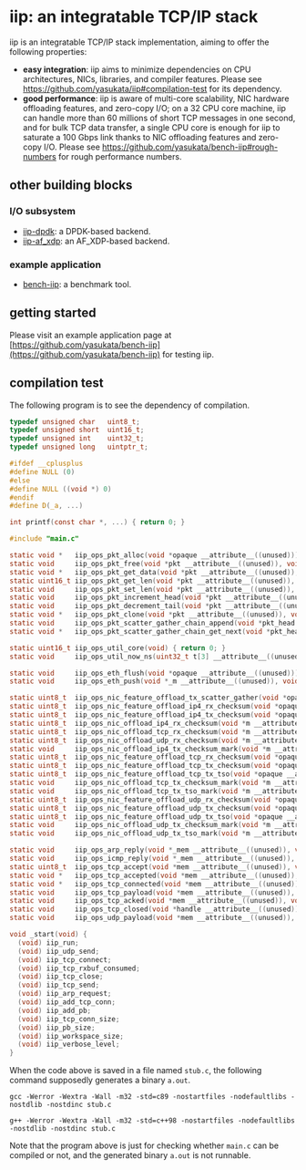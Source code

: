 # iip: an integratable TCP/IP stack

iip is an integratable TCP/IP stack implementation, aiming to offer the following properties:
- **easy integration**: iip aims to minimize dependencies on CPU architectures, NICs, libraries, and compiler features. Please see https://github.com/yasukata/iip#compilation-test for its dependency.
- **good performance**: iip is aware of multi-core scalability, NIC hardware offloading features, and zero-copy I/O; on a 32 CPU core machine, iip can handle more than 60 millions of short TCP messages in one second, and for bulk TCP data transfer, a single CPU core is enough for iip to saturate a 100 Gbps link thanks to NIC offloading features and zero-copy I/O. Please see https://github.com/yasukata/bench-iip#rough-numbers for rough performance numbers.

## other building blocks

### I/O subsystem
- [iip-dpdk](https://github.com/yasukata/iip-dpdk): a DPDK-based backend.
- [iip-af_xdp](https://github.com/yasukata/iip-af_xdp): an AF_XDP-based backend.

### example application
- [bench-iip](https://github.com/yasukata/bench-iip): a benchmark tool.

## getting started

Please visit an example application page at [https://github.com/yasukata/bench-iip](https://github.com/yasukata/bench-iip) for testing iip. 

## compilation test

The following program is to see the dependency of compilation.

```c
typedef unsigned char	uint8_t;
typedef unsigned short	uint16_t;
typedef unsigned int	uint32_t;
typedef unsigned long	uintptr_t;

#ifdef __cplusplus
#define NULL (0)
#else
#define NULL ((void *) 0)
#endif
#define D(_a, ...)

int printf(const char *, ...) { return 0; }

#include "main.c"

static void *   iip_ops_pkt_alloc(void *opaque __attribute__((unused))) { return (void *) 0; }
static void     iip_ops_pkt_free(void *pkt __attribute__((unused)), void *opaque __attribute__((unused))) { }
static void *   iip_ops_pkt_get_data(void *pkt __attribute__((unused)), void *opaque __attribute__((unused))) { return (void *) 0; }
static uint16_t iip_ops_pkt_get_len(void *pkt __attribute__((unused)), void *opaque __attribute__((unused))) { return 0; }
static void     iip_ops_pkt_set_len(void *pkt __attribute__((unused)), uint16_t len __attribute__((unused)), void *opaque __attribute__((unused))) { }
static void     iip_ops_pkt_increment_head(void *pkt __attribute__((unused)), uint16_t len __attribute__((unused)), void *opaque __attribute__((unused))) { }
static void     iip_ops_pkt_decrement_tail(void *pkt __attribute__((unused)), uint16_t len __attribute__((unused)), void *opaque __attribute__((unused))) { }
static void *   iip_ops_pkt_clone(void *pkt __attribute__((unused)), void *opaque __attribute__((unused))) { return (void *) 0; }
static void     iip_ops_pkt_scatter_gather_chain_append(void *pkt_head __attribute__((unused)), void *pkt_tail __attribute__((unused)), void *opaque __attribute__((unused))) { }
static void *   iip_ops_pkt_scatter_gather_chain_get_next(void *pkt_head __attribute__((unused)), void *opaque __attribute__((unused))) { return (void *) 0; }

static uint16_t iip_ops_util_core(void) { return 0; }
static void     iip_ops_util_now_ns(uint32_t t[3] __attribute__((unused))) { }

static void     iip_ops_eth_flush(void *opaque __attribute__((unused))) { }
static void     iip_ops_eth_push(void *_m __attribute__((unused)), void *opaque __attribute__((unused))) { }

static uint8_t  iip_ops_nic_feature_offload_tx_scatter_gather(void *opaque __attribute__((unused))) { return 0; }
static uint8_t  iip_ops_nic_feature_offload_ip4_rx_checksum(void *opaque __attribute__((unused))) { return 0; }
static uint8_t  iip_ops_nic_feature_offload_ip4_tx_checksum(void *opaque __attribute__((unused))) { return 0; }
static uint8_t  iip_ops_nic_offload_ip4_rx_checksum(void *m __attribute__((unused)), void *opaque __attribute__((unused))) { return 0; }
static uint8_t  iip_ops_nic_offload_tcp_rx_checksum(void *m __attribute__((unused)), void *opaque __attribute__((unused))) { return 0; }
static uint8_t  iip_ops_nic_offload_udp_rx_checksum(void *m __attribute__((unused)), void *opaque __attribute__((unused))) { return 0; }
static void     iip_ops_nic_offload_ip4_tx_checksum_mark(void *m __attribute__((unused)), void *opaque __attribute__((unused))) { }
static uint8_t  iip_ops_nic_feature_offload_tcp_rx_checksum(void *opaque __attribute__((unused))) { return 0; }
static uint8_t  iip_ops_nic_feature_offload_tcp_tx_checksum(void *opaque __attribute__((unused))) { return 0; }
static uint8_t  iip_ops_nic_feature_offload_tcp_tx_tso(void *opaque __attribute__((unused))) { return 0; }
static void     iip_ops_nic_offload_tcp_tx_checksum_mark(void *m __attribute__((unused)), void *opaque __attribute__((unused))) { }
static void     iip_ops_nic_offload_tcp_tx_tso_mark(void *m __attribute__((unused)), void *opaque __attribute__((unused))) { }
static uint8_t  iip_ops_nic_feature_offload_udp_rx_checksum(void *opaque __attribute__((unused))) { return 0; }
static uint8_t  iip_ops_nic_feature_offload_udp_tx_checksum(void *opaque __attribute__((unused))) { return 0; }
static uint8_t  iip_ops_nic_feature_offload_udp_tx_tso(void *opaque __attribute__((unused))) { return 0; }
static void     iip_ops_nic_offload_udp_tx_checksum_mark(void *m __attribute__((unused)), void *opaque __attribute__((unused))) { }
static void     iip_ops_nic_offload_udp_tx_tso_mark(void *m __attribute__((unused)), void *opaque __attribute__((unused))) { }

static void     iip_ops_arp_reply(void *_mem __attribute__((unused)), void *m __attribute__((unused)), void *opaque __attribute__((unused))) { }
static void     iip_ops_icmp_reply(void *_mem __attribute__((unused)), void *m __attribute__((unused)), void *opaque __attribute__((unused))) { }
static uint8_t  iip_ops_tcp_accept(void *mem __attribute__((unused)), void *m __attribute__((unused)), void *opaque __attribute__((unused))) { return 0; }
static void *   iip_ops_tcp_accepted(void *mem __attribute__((unused)), void *handle __attribute__((unused)), void *m __attribute__((unused)), void *opaque __attribute__((unused))) { return (void *) 0; }
static void *   iip_ops_tcp_connected(void *mem __attribute__((unused)), void *handle __attribute__((unused)), void *m __attribute__((unused)), void *opaque __attribute__((unused))) { return (void *) 0; }
static void     iip_ops_tcp_payload(void *mem __attribute__((unused)), void *handle __attribute__((unused)), void *m __attribute__((unused)), void *tcp_opaque __attribute__((unused)), void *opaque __attribute__((unused))) { }
static void     iip_ops_tcp_acked(void *mem __attribute__((unused)), void *handle __attribute__((unused)), void *m __attribute__((unused)), void *tcp_opaque __attribute__((unused)), void *opaque __attribute__((unused))) { }
static void     iip_ops_tcp_closed(void *handle __attribute__((unused)), void *tcp_opaque __attribute__((unused)), void *opaque __attribute__((unused))) { }
static void     iip_ops_udp_payload(void *mem __attribute__((unused)), void *m __attribute__((unused)), void *opaque __attribute__((unused))) { }

void _start(void) {
  (void) iip_run;
  (void) iip_udp_send;
  (void) iip_tcp_connect;
  (void) iip_tcp_rxbuf_consumed;
  (void) iip_tcp_close;
  (void) iip_tcp_send;
  (void) iip_arp_request;
  (void) iip_add_tcp_conn;
  (void) iip_add_pb;
  (void) iip_tcp_conn_size;
  (void) iip_pb_size;
  (void) iip_workspace_size;
  (void) iip_verbose_level;
}
```

When the code above is saved in a file named ```stub.c```, the following command supposedly generates a binary ```a.out```.

```
gcc -Werror -Wextra -Wall -m32 -std=c89 -nostartfiles -nodefaultlibs -nostdlib -nostdinc stub.c
```

```
g++ -Werror -Wextra -Wall -m32 -std=c++98 -nostartfiles -nodefaultlibs -nostdlib -nostdinc stub.c
```

Note that the program above is just for checking whether ```main.c``` can be compiled or not, and the generated binary ```a.out``` is not runnable.
